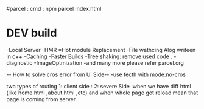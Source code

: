 #parcel : cmd : npm parcel index.html 
# DEV build 
-Local Server
-HMR =Hot module Replacement 
-File wathcing Alog writeen in c++
-Caching -Faster Builds
-Tree shaking: remove used code .
-diagnostic
-ImageOptmization
-and many more please refer   parcel.org

-- How to solve cros error from Ui Side--
-use fecth with mode:no-cros


two types of routing 
1: client side :
2: severe Side :when we have diff html (like home.html ,about.html ,etc) and when  whole page got reload mean that page is coming from server.
